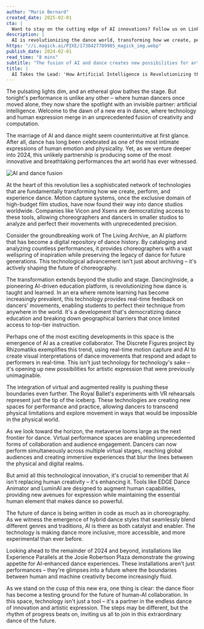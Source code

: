```yaml
---
author: "Marie Bernard"
created_date: 2025-02-01
cta: |
  Want to stay on the cutting edge of AI innovations? Follow us on LinkedIn for the latest updates on how artificial intelligence is transforming creative industries!
description: |
  AI is revolutionizing the dance world, transforming how we create, perform, and experience dance through motion capture, virtual reality, and innovative AI platforms. From educational tools to creative collaborations, discover how artificial intelligence is enhancing human creativity and making dance more accessible than ever.
https: "//i.magick.ai/PIXE/1738427789985_magick_img.webp"
publish_date: 2024-02-01
read_time: "8 mins"
subtitle: "The fusion of AI and dance creates new possibilities for artistic expression"
title: |
  AI Takes the Lead: 'How Artificial Intelligence is Revolutionizing the Dance Floor
---
```


The pulsating lights dim, and an ethereal glow bathes the stage. But tonight's performance is unlike any other – where human dancers once moved alone, they now share the spotlight with an invisible partner: artificial intelligence. Welcome to the dawn of a new era in dance, where technology and human expression merge in an unprecedented fusion of creativity and computation.

The marriage of AI and dance might seem counterintuitive at first glance. After all, dance has long been celebrated as one of the most intimate expressions of human emotion and physicality. Yet, as we venture deeper into 2024, this unlikely partnership is producing some of the most innovative and breathtaking performances the art world has ever witnessed.

![AI and dance fusion](https://i.magick.ai/PIXE/1738427789988_magick_img.webp)

At the heart of this revolution lies a sophisticated network of technologies that are fundamentally transforming how we create, perform, and experience dance. Motion capture systems, once the exclusive domain of high-budget film studios, have now found their way into dance studios worldwide. Companies like Vicon and Xsens are democratizing access to these tools, allowing choreographers and dancers in smaller studios to analyze and perfect their movements with unprecedented precision.

Consider the groundbreaking work of The Living Archive, an AI platform that has become a digital repository of dance history. By cataloging and analyzing countless performances, it provides choreographers with a vast wellspring of inspiration while preserving the legacy of dance for future generations. This technological advancement isn't just about archiving – it's actively shaping the future of choreography.

The transformation extends beyond the studio and stage. DancingInside, a pioneering AI-driven education platform, is revolutionizing how dance is taught and learned. In an era where remote learning has become increasingly prevalent, this technology provides real-time feedback on dancers' movements, enabling students to perfect their technique from anywhere in the world. It's a development that's democratizing dance education and breaking down geographical barriers that once limited access to top-tier instruction.

Perhaps one of the most exciting developments in this space is the emergence of AI as a creative collaborator. The Discrete Figures project by Rhizomatiks exemplifies this trend, using real-time motion capture and AI to create visual interpretations of dance movements that respond and adapt to performers in real-time. This isn't just technology for technology's sake – it's opening up new possibilities for artistic expression that were previously unimaginable.

The integration of virtual and augmented reality is pushing these boundaries even further. The Royal Ballet's experiments with VR rehearsals represent just the tip of the iceberg. These technologies are creating new spaces for performance and practice, allowing dancers to transcend physical limitations and explore movement in ways that would be impossible in the physical world.

As we look toward the horizon, the metaverse looms large as the next frontier for dance. Virtual performance spaces are enabling unprecedented forms of collaboration and audience engagement. Dancers can now perform simultaneously across multiple virtual stages, reaching global audiences and creating immersive experiences that blur the lines between the physical and digital realms.

But amid all this technological innovation, it's crucial to remember that AI isn't replacing human creativity – it's enhancing it. Tools like EDGE Dance Animator and LuminAI are designed to augment human capabilities, providing new avenues for expression while maintaining the essential human element that makes dance so powerful.

The future of dance is being written in code as much as in choreography. As we witness the emergence of hybrid dance styles that seamlessly blend different genres and traditions, AI is there as both catalyst and enabler. The technology is making dance more inclusive, more accessible, and more experimental than ever before.

Looking ahead to the remainder of 2024 and beyond, installations like Experience Parallels at the Josie Robertson Plaza demonstrate the growing appetite for AI-enhanced dance experiences. These installations aren't just performances – they're glimpses into a future where the boundaries between human and machine creativity become increasingly fluid.

As we stand on the cusp of this new era, one thing is clear: the dance floor has become a testing ground for the future of human-AI collaboration. In this space, technology isn't just a tool – it's a partner in the endless dance of innovation and artistic expression. The steps may be different, but the rhythm of progress beats on, inviting us all to join in this extraordinary dance of the future.